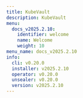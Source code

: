 ```yaml
---
title: KubeVault
description: KubeVault
menu:
  docs_v2025.2.10:
    identifier: welcome
    name: Welcome
    weight: 10
menu_name: docs_v2025.2.10
info:
  cli: v0.20.0
  installer: v2025.2.10
  operator: v0.20.0
  unsealer: v0.20.0
  version: v2025.2.10
---
```



